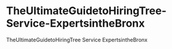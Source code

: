 # TheUltimateGuidetoHiringTree-Service-ExpertsintheBronx
TheUltimateGuidetoHiringTree Service ExpertsintheBronx
